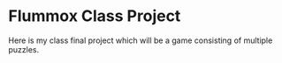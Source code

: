 # Flummox Class Project
Here is my class final project which will be a game consisting of multiple puzzles.